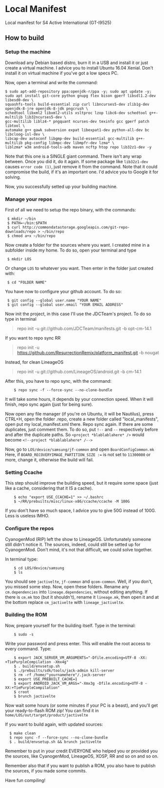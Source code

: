# Local Manifest

Local manifest for S4 Active International (GT-I9525)

## How to build

### Setup the machine

Download any Debian based distro, burn it in a USB and install it or just create a virtual machine.
I advice you to install Ubuntu 16.04 Xenial. Don't install it on virtual machine if you've got a low specs PC.

Now, open a terminal and write the command:

	$ sudo apt-add-repository ppa:openjdk-r/ppa -y; sudo apt update -y; sudo apt install git-core python gnupg flex bison gperf libsdl1.2-dev libesd0-dev \
	squashfs-tools build-essential zip curl libncurses5-dev zlib1g-dev openjdk-8-jre openjdk-8-jdk pngcrush \
	schedtool libxml2 libxml2-utils xsltproc lzop libc6-dev schedtool g++-multilib lib32ncurses5-dev \
	gcc-multilib liblz4-* pngquant ncurses-dev texinfo gcc gperf patch libtool \
	automake g++ gawk subversion expat libexpat1-dev python-all-dev bc libcloog-isl-dev \
	libcap-dev autoconf libgmp-dev build-essential gcc-multilib g++-multilib pkg-config libmpc-dev libmpfr-dev lzma* \
	liblzma* w3m android-tools-adb maven ncftp htop repo lib32z1-dev -y

Note that this one is a SINGLE giant command. There isn't any wrap between. Once you did it, do it again.
If some package like `lib32z1-dev` causes `error code (1)`, just remove it from the command. Note that it could compromise the build, if it's an important one. I'd advice you to Google it for solving.

Now, you successfully setted up your building machine.

### Manage your repos

First of all we need to setup the repo binary, with the commands:

     $ mkdir ~/bin
     $ PATH=~/bin:$PATH
     $ curl http://commondatastorage.googleapis.com/git-repo-downloads/repo > ~/bin/repo
     $ chmod a+x ~/bin/repo

Now create a folder for the sources where you want. I created mine in a subfolder inside my home. To do so, open your terminal and type 

     $ mkdir LOS
Or change `LOS` to whatever you want.
Then enter in the folder just created with:

     $ cd "FOLDER NAME"

You have now to configure your github account. To do so:

	 $ git config --global user.name "YOUR NAME" 
	 $ git config --global user.email "YOUR EMAIL ADDRESS"

Now init the project, in this case I'll use the JDCTeam's project. To do so type in terminal
> repo init -u git://github.com/JDCTeam/manifests.git -b opt-cm-14.1

If you want to repo sync RR
> repo init -u https://github.com/ResurrectionRemix/platform_manifest.git -b nougat

Instead, for clean LineageOS
> repo init -u git://github.com/LineageOS/android.git -b cm-14.1

After this, you have to repo sync, with the command:

        $ repo sync -f --force-sync --no-clone-bundle

It will take some hours, it depends by your connection speed.
When it will finish, repo sync again (just for being sure).

Now open any file manager (if you're on Ubuntu, it will be Nautilus), press CTRL+H, open the folder .repo, create a new folder called "local_manifests", open put my local_manifest.xml there.
Repo sync again.
If there are some duplicates, just comment them. To do so, put `!--` and `--` respectively before and after the duplicate paths.
So `<project *blablablahere* />` would become `<!--project *blablablahere* /-->`


Now, go to `LOS/device/samsung/jf-common` and open `BoardConfigCommon.mk`
Here, if `BOARD_RECOVERYIMAGE_PARTITION_SIZE :=` is not set to `11300000` or more, change it, otherwise the build will fail.

### Setting Ccache

This step should improve the building speed, but it require some space (just like a cache, considering that it IS a cache).

        $ echo "export USE_CCACHE=1" >> ~/.bashrc
        $ ~/RR/prebuilts/misc/linux-x86/ccache/ccache -M 100G

If you don't have so much space, I advice you to give 50G instead of 100G. Less is useless IMHO.

### Configure the repos

CyanogenMod (RIP) left the show to LineageOS. Unfortunately someone still didn't notice it. The sources, indeed, could still be setted up for CyanogenMod. Don't mind, it's not that difficult, we could solve together.

In terminal type:

        $ cd LOS/device/samsung
        $ ls
        
You should see `jactivelte`, `jf-common` and `qcom-common`. Well, if you don't, you missed some step. Now, open these folders. Rename any `cm.dependencies` into `lineage.dependencies`, without editing anything.
If there is `cm.mk` too (but it shouldn't), rename it `lineage.mk`, then open it and at the bottom replace `cm_jactivelte` with `lineage_jactivelte`.


### Building the ROM

Now, prepare yourself for the building itself. Type in the terminal:

        $ sudo -s

Write your password and press enter. This will enable the root access to every command. Type:

        $ export JACK_SERVER_VM_ARGUMENTS="-Dfile.encoding=UTF-8 -XX: +TiePurpleCompilation -Xmx4g"
        $ . build/envsetup.sh
        $ ./prebuilts/sdk/tools/jack-admin kill-server
        $ rm -rf /home/"yournamehere"/.jack-server
        $ export USE_PREBUILT_CACHE=1
        $ export ANDROID_JACK_VM_ARGS="-Xmx3g -Dfile.encoding=UTF-8 -XX:+TiePurpleCompilation"
        $ croot
        $ brunch jactivelte

Now wait some hours (or some minutes if your PC is a beast), and you'll get your ready-to-flash ROM zip!
You can find it in `home/LOS/out/target/product/jactivelte`

If you want to build again, with updated sources:

      $ make clean
      $ repo sync -f --force-sync --no-clone-bundle
      $ . build/envsetup.sh && brunch jactivelte
      
Remember to put in your credit EVERYONE who helped you or provided you the sources, like CyanogenMod, LineageOS, XOSP, RR and so on and so on.

Remember also that if you want to publish a ROM, you also have to publish the sources, if you made some commits.

Have fun compiling!
